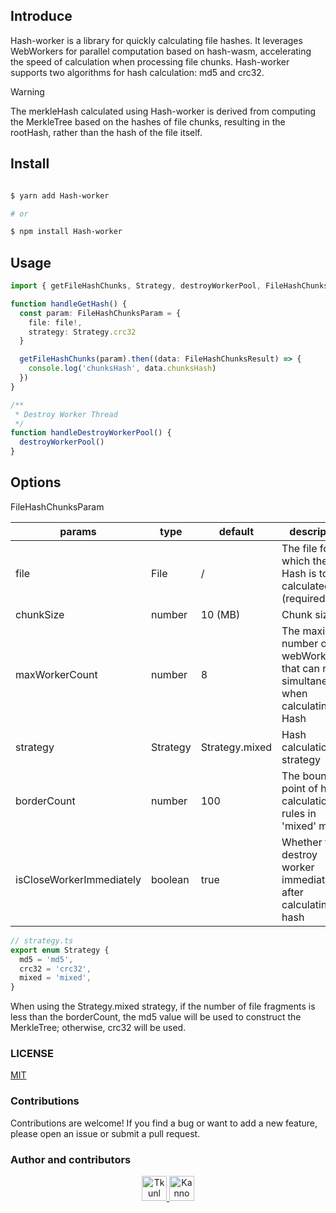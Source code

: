 ## Introduce
Hash-worker is a library for quickly calculating file hashes. It leverages WebWorkers for parallel computation based on hash-wasm, accelerating the speed of calculation when processing file chunks. Hash-worker supports two algorithms for hash calculation: md5 and crc32.

> [!WARNING]
> The merkleHash calculated using Hash-worker is derived from computing the MerkleTree based on the hashes of file chunks, resulting in the rootHash, rather than the hash of the file itself.

## Install

```bash

$ yarn add Hash-worker

# or

$ npm install Hash-worker

```

## Usage

``` ts
import { getFileHashChunks, Strategy, destroyWorkerPool, FileHashChunksResult, FileHashChunksParam } from 'Hash-worker'

function handleGetHash() {
  const param: FileHashChunksParam = {
    file: file!,
    strategy: Strategy.crc32
  }

  getFileHashChunks(param).then((data: FileHashChunksResult) => {
    console.log('chunksHash', data.chunksHash)
  })
}

/**
 * Destroy Worker Thread
 */
function handleDestroyWorkerPool() {
  destroyWorkerPool()
}
```

## Options

FileHashChunksParam

| params                   | type     | default        | description                                                  |
| ------------------------ | -------- | -------------- | ------------------------------------------------------------ |
| file                     | File     | /              | The file for which the Hash is to be calculated (required)   |
| chunkSize                | number   | 10 (MB)        | Chunk size                                                   |
| maxWorkerCount           | number   | 8              | The maximum number of webWorkers that can run simultaneously when calculating the Hash |
| strategy                 | Strategy | Strategy.mixed | Hash calculation strategy                                    |
| borderCount              | number   | 100            | The boundary point of hash calculation rules in 'mixed' mode |
| isCloseWorkerImmediately | boolean  | true           | Whether to destroy worker immediately after calculating the hash |

```ts
// strategy.ts
export enum Strategy {
  md5 = 'md5',
  crc32 = 'crc32',
  mixed = 'mixed',
}
```

When using the Strategy.mixed strategy, if the number of file fragments is less than the borderCount, the md5 value will be used to construct the MerkleTree; otherwise, crc32 will be used.

### LICENSE

[MIT](./LICENSE)

### Contributions

Contributions are welcome! If you find a bug or want to add a new feature, please open an issue or submit a pull request.

### Author and contributors

<p align="center">
  <a href="https://github.com/Tkunl">
    <img src="https://avatars.githubusercontent.com/u/19854081?v=4" width="40" height="40" alt="Tkunl">
  </a>
  <a href="https://github.com/nonzzz">
    <img src="https://avatars.githubusercontent.com/u/52351095?v=4&s=40" width="40" height="40" alt="Kanno">
  </a>
</p>
